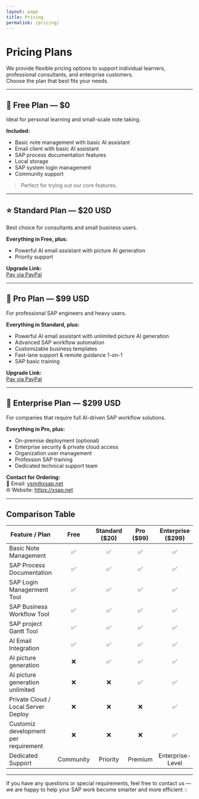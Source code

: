```yaml
---
layout: page
title: Pricing
permalink: /pricing/
---
```


# Pricing Plans

We provide flexible pricing options to support individual learners, professional consultants, and enterprise customers.  
Choose the plan that best fits your needs.

---

## 🌱 Free Plan — **$0**
Ideal for personal learning and small-scale note taking.

**Included:**
- Basic note management with basic AI assistant
- Email client with basic AI assistant
- SAP process documentation features
- Local storage
- SAP system login management
- Community support


> Perfect for trying out our core features.

---

## ⭐ Standard Plan — **$20 USD**
Best choice for consultants and small business users.

**Everything in Free, plus:**
- Powerful AI email assistant with picture AI generation
- Priority support

**Upgrade Link:**  
[Pay via PayPal](https://paypal.me/yangshuming/20USD)

---

## 🚀 Pro Plan — **$99 USD**
For professional SAP engineers and heavy users.

**Everything in Standard, plus:**
- Powerful AI email assistant with unlimited picture AI generation
- Advanced SAP workflow automation
- Customizable business templates
- Fast-lane support & remote guidance 1-on-1
- SAP basic training 

**Upgrade Link:**  
[Pay via PayPal](https://paypal.me/yangshuming/99USD)

---

## 🏢 Enterprise Plan — **$299 USD**
For companies that require full AI-driven SAP workflow solutions.

**Everything in Pro, plus:**
- On-premise deployment (optional)
- Enterprise security & private cloud access
- Organization user management
- Profession SAP training
- Dedicated technical support team

**Contact for Ordering:**  
📧 Email: ysm@xsap.net  
🌐 Website: https://xsap.net

---

## Comparison Table

| Feature / Plan | Free | Standard ($20) | Pro ($99) | Enterprise ($299) |
|---|:---:|:---:|:---:|:---:|
| Basic Note Management | ✅ | ✅ | ✅ | ✅ |
| SAP Process Documentation | ✅ | ✅ | ✅ | ✅ |
| SAP Login Managerment Tool | ✅ | ✅ | ✅ | ✅ |
| SAP Business Workflow Tool | ✅ | ✅ | ✅ | ✅ |
| SAP project Gantt Tool | ✅ | ✅ | ✅ | ✅ |
| AI Email Integration | ✅ | ✅ | ✅ | ✅ |
| AI picture generation | ❌ | ✅ | ✅ | ✅ |
| AI picture generation unlimited | ❌ | ❌ | ✅ | ✅ |
| Private Cloud / Local Server Deploy | ❌ | ❌ | ❌ | ✅ |
| Customiz development per requirement | ❌ | ❌ | ❌ | ✅ |
| Dedicated Support | Community | Priority | Premium | Enterprise-Level |

---

If you have any questions or special requirements, feel free to contact us — we are happy to help your SAP work become smarter and more efficient 💡
